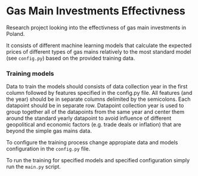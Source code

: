 # Gas Main Investments Effectivness
Research project looking into the effectivness of gas main investments in Poland. 

It consists of different machine learning models that calculate the expected prices of different types of gas mains
relatively to the most standard model (see `config.py`) based on the provided training data.

### Training models
Data to train the models should consists of data collection year in the first column followed by features specified in 
the config.py file. All features (and the year) should be in separate columns delimited by the semicolons. Each 
datapoint should be in separate row. Datapoint collection year is used to group together all of the datapoints 
from the same year and center them around the standard yearly datapoint to avoid influence of different geopolitical 
and economic factors (e.g. trade deals or inflation) that are beyond the simple gas mains data.

To configure the training process change appropiate data and models configuration in the `config.py` file.

To run the training for specified models and specified configuration simply run the `main.py` script.